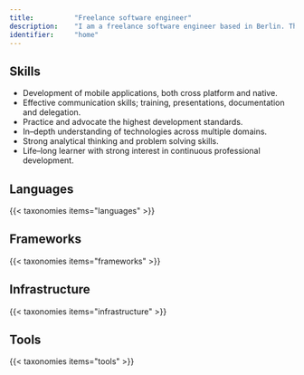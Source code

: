 ```yaml
---
title: 			"Freelance software engineer"
description: 	"I am a freelance software engineer based in Berlin. This is my portfolio and blog which details my skills and experience."
identifier:		"home"
---
```


## Skills
- Development of mobile applications, both cross platform and native.
- Effective communication skills; training, presentations, documentation and delegation.
- Practice and advocate the highest development standards.
- In–depth understanding of technologies across multiple domains.
- Strong analytical thinking and problem solving skills.
- Life–long learner with strong interest in continuous professional development.

## Languages
{{< taxonomies items="languages" >}}

## Frameworks
{{< taxonomies items="frameworks" >}}

## Infrastructure
{{< taxonomies items="infrastructure" >}}

## Tools
{{< taxonomies items="tools" >}}
